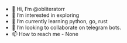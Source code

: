 - 👋 Hi, I’m @obliteratorr
- 👀 I’m interested in exploring
- 🌱 I’m currently learning python, go, rust
- 💞️ I’m looking to collaborate on telegram bots.
- 📫 How to reach me - None
